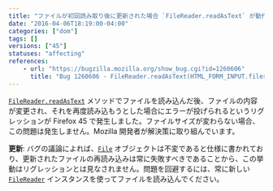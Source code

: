 ```yaml
---
title: "ファイルが初回読み取り後に更新された場合 `FileReader.readAsText` が動作しません"
date: "2016-04-06T18:19:00-04:00"
categories: ["dom"]
tags: []
versions: ["45"]
statuses: "affecting"
references:
    - url: "https://bugzilla.mozilla.org/show_bug.cgi?id=1260606"
      title: "Bug 1260606 - FileReader.readAsText(HTML_FORM_INPUT.files[0]) fails on content size change"
---
```

[`FileReader.readAsText`](https://developer.mozilla.org/docs/Web/API/FileReader/readAsText) メソッドでファイルを読み込んだ後、ファイルの内容が変更され、それを再度読み込もうとした場合にエラーが投げられるというリグレッションが Firefox 45 で発生しました。ファイルサイズが変わらない場合、この問題は発生しません。Mozilla 開発者が解決策に取り組んでいます。

**更新**: バグの議論によれば、[`File`](https://developer.mozilla.org/docs/Web/API/File) オブジェクトは不変であると仕様に書かれており、更新されたファイルの再読み込みは常に失敗すべきであることから、この挙動はリグレッションとは見なされません。問題を回避するには、常に新しい [`FileReader`](https://developer.mozilla.org/docs/Web/API/FileReader) インスタンスを使ってファイルを読み込んでください。
